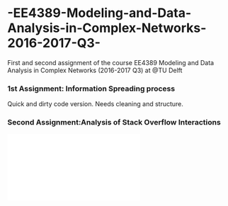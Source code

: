 # -EE4389-Modeling-and-Data-Analysis-in-Complex-Networks-2016-2017-Q3-
First and second assignment of the course  EE4389 Modeling and Data Analysis in Complex Networks (2016-2017 Q3) at @TU Delft

### 1st Assignment: Information Spreading process
Quick and dirty code version. Needs cleaning and structure.

### Second Assignment:Analysis of Stack Overflow Interactions
![project_poster.pdf](poster.pdf)

